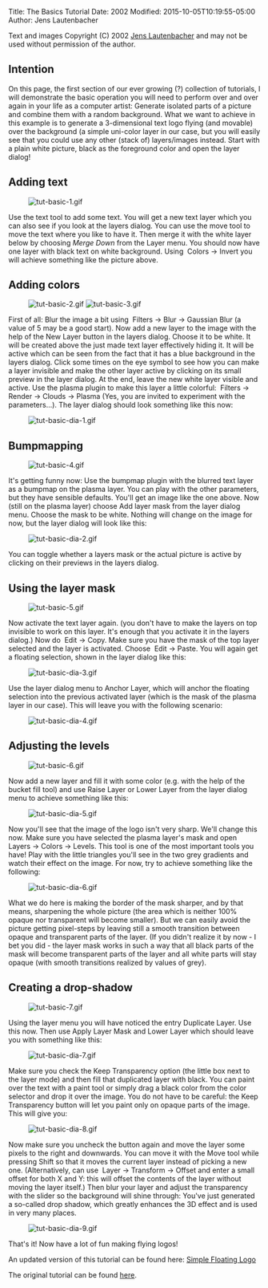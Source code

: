 Title: The Basics Tutorial
Date: 2002
Modified: 2015-10-05T10:19:55-05:00
Author: Jens Lautenbacher


Text and images Copyright (C) 2002 [Jens Lautenbacher](mailto:jtlNOSPAM@gimp.org) and may not be used without permission of the author.

## Intention

On this page, the first section of our ever growing (?) collection of tutorials, I will demonstrate the basic operation you will need to perform over and over again in your life as a computer artist: Generate isolated parts of a picture and combine them with a random background. What we want to achieve in this example is to generate a 3-dimensional text logo flying (and movable) over the background (a simple uni-color layer in our case, but you will easily see that you could use any other (stack of) layers/images instead. Start with a plain white picture, black as the foreground color and open the layer dialog!

## Adding text

<figure>
<img src="{filename}tut-basic-1.gif" alt="tut-basic-1.gif"/>
</figure>

Use the text tool to add some text. You will get a new text layer which you can also see if you look at the layers dialog. You can use the move tool to move the text where you like to have it. Then merge it with the white layer below by choosing _Merge Down_ from the Layer menu. You should now have one layer with black text on white background. Using <span class="filter"><Image> Colors → Invert</span> you will achieve something like the picture above.

## Adding colors

<figure>
<img src="{filename}tut-basic-2.gif" alt="tut-basic-2.gif"/>
<img src="{filename}tut-basic-3.gif" alt="tut-basic-3.gif"/>
</figure>

First of all: Blur the image a bit using <span class="filter"><Image> Filters → Blur → Gaussian Blur</span> (a value of 5 may be a good start). Now add a new layer to the image with the help of the New Layer button in the layers dialog. Choose it to be white. It will be created above the just made text layer effectively hiding it. It will be active which can be seen from the fact that it has a blue background in the layers dialog. Click some times on the eye symbol to see how you can make a layer invisible and make the other layer active by clicking on its small preview in the layer dialog. At the end, leave the new white layer visible and active. Use the plasma plugin to make this layer a little colorful: <span class="filter"><Image> Filters → Render → Clouds → Plasma</span> (Yes, you are invited to experiment with the parameters...). The layer dialog should look something like this now:

<figure>
<img src="{filename}tut-basic-dia-1.gif" alt="tut-basic-dia-1.gif"/>
</figure>

## Bumpmapping

<figure>
<img src="{filename}tut-basic-4.gif" alt="tut-basic-4.gif"/>
</figure>

It's getting funny now: Use the bumpmap plugin with the blurred text layer as a bumpmap on the plasma layer. You can play with the other parameters, but they have sensible defaults. You'll get an image like the one above. Now (still on the plasma layer) choose Add layer mask from the layer dialog menu. Choose the mask to be white. Nothing will change on the image for now, but the layer dialog will look like this:

<figure>
<img src="{filename}tut-basic-dia-2.gif" alt="tut-basic-dia-2.gif"/>
</figure>

You can toggle whether a layers mask or the actual picture is active by clicking on their previews in the layers dialog.

## Using the layer mask

<figure>
<img src="{filename}tut-basic-5.gif" alt="tut-basic-5.gif"/>
</figure>

Now activate the text layer again. (you don't have to make the layers on top invisible to work on this layer. It's enough that you activate it in the layers dialog.) Now do <span class="filter"><Image> Edit → Copy</span>. Make sure you have the mask of the top layer selected and the layer is activated. Choose <span class="filter"><Image> Edit → Paste</span>. You will again get a floating selection, shown in the layer dialog like this:

<figure>
<img src="{filename}tut-basic-dia-3.gif" alt="tut-basic-dia-3.gif"/>
</figure>

Use the layer dialog menu to Anchor Layer, which will anchor the floating selection into the previous activated layer (which is the mask of the plasma layer in our case). This will leave you with the following scenario:

<figure>
<img src="{filename}tut-basic-dia-4.gif" alt="tut-basic-dia-4.gif"/>
</figure>

## Adjusting the levels

<figure>
<img src="{filename}tut-basic-6.gif" alt="tut-basic-6.gif"/>
</figure>

Now add a new layer and fill it with some color (e.g. with the help of the bucket fill tool) and use Raise Layer or Lower Layer from the layer dialog menu to achieve something like this:

<figure>
<img src="{filename}tut-basic-dia-5.gif" alt="tut-basic-dia-5.gif"/>
</figure>

Now you'll see that the image of the logo isn't very sharp. We'll change this now. Make sure you have selected the plasma layer's mask and open <span class="filter"><Image> Layers → Colors → Levels</span>. This tool is one of the most important tools you have! Play with the little triangles you'll see in the two grey gradients and watch their effect on the image. For now, try to achieve something like the following:

<figure>
<img src="{filename}tut-basic-dia-6.gif" alt="tut-basic-dia-6.gif"/>
</figure>

What we do here is making the border of the mask sharper, and by that means, sharpening the whole picture (the area which is neither 100% opaque nor transparent will become smaller). But we can easily avoid the picture getting pixel-steps by leaving still a smooth transition between opaque and transparent parts of the layer. (If you didn't realize it by now - I bet you did - the layer mask works in such a way that all black parts of the mask will become transparent parts of the layer and all white parts will stay opaque (with smooth transitions realized by values of grey).

## Creating a drop-shadow

<figure>
<img src="{filename}tut-basic-7.gif" alt="tut-basic-7.gif"/>
</figure>

Using the layer menu you will have noticed the entry Duplicate Layer. Use this now. Then use Apply Layer Mask and Lower Layer which should leave you with something like this:

<figure>
<img src="{filename}tut-basic-dia-7.gif" alt="tut-basic-dia-7.gif"/>
</figure>

Make sure you check the Keep Transparency option (the little box next to the layer mode) and then fill that duplicated layer with black. You can paint over the text with a paint tool or simply drag a black color from the color selector and drop it over the image. You do not have to be careful: the Keep Transparency button will let you paint only on opaque parts of the image. This will give you:

<figure>
<img src="{filename}tut-basic-dia-8.gif" alt="tut-basic-dia-8.gif"/>
</figure>

Now make sure you uncheck the button again and move the layer some pixels to the right and downwards. You can move it with the Move tool while pressing Shift so that it moves the current layer instead of picking a new one. (Alternatively, can use <span class="filter"><Image> Layer → Transform → Offset</span> and enter a small offset for both X and Y: this will offset the contents of the layer without moving the layer itself.) Then blur your layer and adjust the transparency with the slider so the background will shine through: You've just generated a so-called drop shadow, which greatly enhances the 3D effect and is used in very many places.

<figure>
<img src="{filename}tut-basic-dia-9.gif" alt="tut-basic-dia-9.gif"/>
</figure>

That's it! Now have a lot of fun making flying logos!

An updated version of this tutorial can be found here: [Simple Floating Logo](../Floating_Logo)

The original tutorial can be found [here](http://classic.gimp.org/tut-basic.html).

